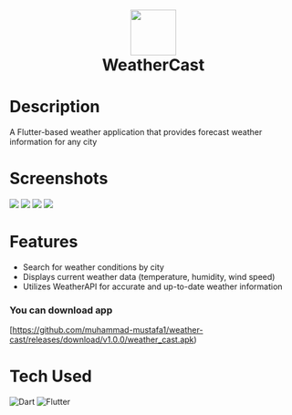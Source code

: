<div align="center">
      <h1> <img src="https://github.com/muhammad-mustafa1/weather-cast/blob/main/assets/images/splash.png" width="80px"><br/>WeatherCast</h1>
     </div>


# Description
A Flutter-based weather application that provides forecast weather information for any city

# Screenshots
 <img src="https://github.com/muhammad-mustafa1/weather-cast/blob/main/Screenshots/first_run.gif">
 <img src="https://github.com/muhammad-mustafa1/weather-cast/blob/main/Screenshots/%232-.png"> 
 <img src="https://github.com/muhammad-mustafa1/weather-cast/blob/main/Screenshots/%234-.png">
 <img src="https://github.com/muhammad-mustafa1/weather-cast/blob/main/Screenshots/%233-.png">

# Features
- Search for weather conditions by city
- Displays current weather data (temperature, humidity, wind speed)
- Utilizes WeatherAPI for accurate and up-to-date weather information
  
### You can download app 
[https://github.com/muhammad-mustafa1/weather-cast/releases/download/v1.0.0/weather_cast.apk)

# Tech Used
 ![Dart](https://img.shields.io/badge/dart-%230175C2.svg?style=for-the-badge&logo=dart&logoColor=white)
 ![Flutter](https://img.shields.io/badge/Flutter-%2302569B.svg?style=for-the-badge&logo=Flutter&logoColor=white)
   
